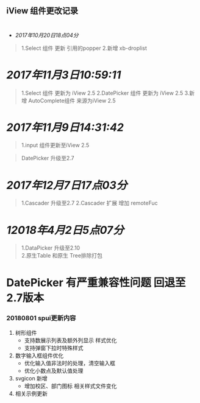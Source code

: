 ## iView  组件更改记录
#
* *2017年10月20日18点04分*
> 1.Select 组件 更新 引用的popper
> 2.新增 xb-droplist
# *2017年11月3日10:59:11*
> 1.Select 组件 更新为 iView 2.5
> 2.DatePicker 组件 更新为 iView 2.5
> 3.新增 AutoComplete组件   来源为iView 2.5

# *2017年11月9日14:31:42*
> 1.input 组件更新至iView 2.5

> DatePicker 升级至2.7
# *2017年12月7日17点03分*
> 1.Cascader 升级至2.7
> 2.Cascader 扩展 增加 remoteFuc

# *12018年4月2日5点07分*
> 1.DataPicker 升级至2.10   
> 2.原生Table 和原生 Tree排除打包

# DatePicker 有严重兼容性问题  回退至 2.7版本

### 20180801 spui更新内容
1. 树形组件
	* 支持数展示列表及额外列显示 样式优化
	* 支持弹窗下拉时特殊样式
2. 数字输入框组件优化
	* 优化输入值非法时的处理，清空输入框
	* 优化小数点及默认值处理
3. svgicon 新增
	* 增加校区、部门图标  相关样式文件变化
4. 相关示例更新	